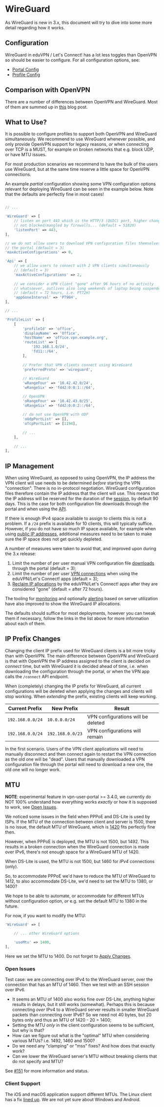 # WireGuard

As WireGuard is new in 3.x, this document will try to dive into some more 
detail regarding how it works.

## Configuration

WireGuard in eduVPN / Let's Connect! has a lot less toggles than OpenVPN so 
should be easier to configure. For all configuration options, see:

* [Portal Config](PORTAL_CONFIG.md#wireguard)
* [Profile Config](PROFILE_CONFIG.md#wireguard)

## Comparison with OpenVPN

There are a number of differences between OpenVPN and WireGuard. Most of them 
are summed up in 
[this](https://www.tuxed.net/fkooman/blog/taming_wireguard.html) blog post.

## What to Use?

It is possible to configure profiles to support both OpenVPN and WireGuard 
simultaneously. We recommend to use WireGuard whenever possible, and only 
provide OpenVPN support for legacy reasons, _or_ when connecting over TCP is a
MUST, for example on broken networks that e.g. block UDP, or have MTU issues.

For most production scenarios we recommend to have the bulk of the users use
WireGuard, but at the same time reserve a little space for OpenVPN connections.

An example _partial_ configuration showing some VPN configuration options 
relevant for deploying WireGuard can be seen in the example below. Note that 
the defaults are perfectly fine in most cases!

```php

// ...

'WireGuard' => [
    // listen on port 443 which is the HTTP/3 (QUIC) port, higher change it is 
    // not blocked/mangled by firewalls... (default = 51820)
    'listenPort' => 443,
],

// we do not allow users to download VPN configuration files themselves through
// the portal (default = 3)
'maxActiveConfigurations' => 0,

'Api' => [
    // we allow users to connect with 2 VPN clients simultaneously 
    // (default = 3)
    'maxActiveConfigurations' => 2,
    
    // we consider a VPN client "gone" after 96 hours of no activity 
    // whatsoever, outlives also long weekends of laptop being suspended 
    // (default = 72 hours, i.e. PT72H)
    'appGoneInterval' => 'PT96H',
],

// ...

'ProfileList' => [
    [
        'profileId' => 'office',
        'displayName' => 'Office',
        'hostName' => 'office.vpn.example.org',
        'routeList' => [
            '192.168.1.0/24',
            'fd11::/64',
        ],
        
        // Prefer that VPN clients connect using WireGuard
        'preferredProto' => 'wireguard',
        
        // WireGuard
        'wRangeFour' => '10.42.42.0/24',
        'wRangeSix' => 'fd42:0:0:1::/64',

        // OpenVPN
        'oRangeFour' => '10.42.43.0/25',
        'oRangeSix' => 'fd42:0:0:2::/64',
        
        // do not use OpenVPN with UDP
        'oUdpPortList' => [],
        'oTcpPortList' => [1194],
        
        // ...
    ],
    
    // ...
],
```

## IP Management

When using WireGuard, as opposed to using OpenVPN, the IP address the VPN 
client will use needs to be determined _before_ starting the VPN "connection". 
There is no in-protocol negotiation. WireGuard configuration files therefore 
contain the IP address that the client will use. This means that the IP address 
will be reserved for the duration of the [session](SESSION_EXPIRY.md), by 
default 90 days. This is the case for both configuration file downloads through
the portal and when using the [API](API.md).

If there is enough IPv4 space available to assign to clients this is not a 
problem. If a `/24` prefix is available for 10 clients, this will typically 
suffice. However, if you do not have so much IP space available, for example
when using [public IP addresses](PUBLIC_ADDR.md), additional measures need to
be taken to make sure the IP space does not get quickly depleted. 

A number of measures were taken to avoid that, and improved upon during the 3.x
release:

1. Limit the number of per user manual VPN configuration file 
   [downloads](PORTAL_CONFIG.md#maximum-number-of-active-configurations) 
   through the portal (default = 3);
2. Limit the number of per user 
   [VPN connections](PORTAL_CONFIG.md#maximum-number-of-active-api-configurations) 
   when using the eduVPN/Let's Connect! apps (default = 3);
3. [Reclaim IP allocations](PORTAL_CONFIG.md#app-gone-interval) by the 
   eduVPN/Let's Connect! apps after they are considered "gone" 
   (default = after 72 hours).

The tooling for [monitoring](MONITORING.md) and optionally 
[alerting](MONITORING.md#alerting) based on server utilization have also 
improved to show the WireGuard IP allocations.

The defaults should suffice for most deployments, however you can tweak them if
necessary, follow the links in the list above for more information about each
of them.

## IP Prefix Changes

Changing the client IP prefix used for WireGuard clients is a bit more tricky
than with OpenVPN. The main difference between OpenVPN and WireGuard is that 
with OpenVPN the IP address assigned to the client is decided on _connect_ 
time, but with WireGuard it is decided ahead of time, i.e. when downloading the
configuration through the portal, or when the VPN app calls the `/connect` API 
endpoint.

When (completely) changing the IP prefix for WireGuard, all current 
configurations will be deleted when applying the changes and clients will stop
working. When *extending* the prefix, existing clients will keep working.

| Current Prefix   | New Prefix       | Result                             |
| ---------------- | ---------------- | ---------------------------------- |
| `192.168.0.0/24` | `10.0.0.0/24`    | VPN configurations will be deleted |
| `192.168.0.0/24` | `192.168.0.0/23` | VPN configurations will remain     | 

In the first scenario. Users of the VPN client applications will need to 
manually disconnect and then connect again to restart the VPN connection as the
old one will be "dead". Users that manually downloaded a VPN configuration file
through the portal will need to download a new one, the old one will no longer
work.

## MTU

**NOTE**: experimental feature in vpn-user-portal >= 3.4.0, we currently do 
NOT 100% understand how everything works _exactly_ or how it is supposed to
work, see [Open Issues](#open-issues).

We noticed some issues in the field when PPPoE and DS-Lite is used by ISPs. If
the MTU of the connection between client and server is 1500, there is no issue, 
the default MTU of WireGuard, which is 
[1420](https://lists.zx2c4.com/pipermail/wireguard/2017-December/002201.html) 
fits perfectly fine then.

However, when PPPoE is deployed, the MTU is not 1500, but 1492. This results in 
a broken connection when the WireGuard connection is made over IPv6, there's 
not enough space for a WireGuard MTU of 1420.

When DS-Lite is used, the MTU is not 1500, but 1460 for _IPv4_ connections 
(only).

So, to accommodate PPPoE we'd have to reduce the MTU of WireGuard to 1412, to 
also accommodate DS-Lite, we'd need to set the MTU to 1380, or 1400?

We hope to be able to automate, or accommodate for different MTUs without 
configuration option, *or* e.g. set the default MTU to 1380 in the future.

For now, if you want to modify the MTU:

```php
'WireGuard' => [

    // ... other WireGuard options
    
    'useMtu' => 1400,
],
```

Here we set the MTU to 1400. Do not forget to 
[Apply Changes](PROFILE_CONFIG.md#apply-changes).

### Open Issues

Test case: we are connecting over IPv4 to the WireGuard server, over the 
connection that has an MTU of 1460. Then we test with an SSH session over 
IPv6.

- It seems an MTU of 1400 also works fine over DS-Lite, anything higher results
  in delays, but it still works (somewhat). Perhaps this is because connecting 
  _over_ IPv4 to a WireGuard server results in smaller WireGuard packets than
  connecting over IPv6? So we need not 40 bytes, but 20 bytes only and thus an 
  MTU of 1420 - 20 = 1400;
- Setting the MTU _only_ in the client configuration seems to be sufficient, 
  but why is that?
- How can we figure out what is the "optimal" MTU when considering various 
  MTUs? i.e. 1492, 1460 and 1500?
- Do we need any "clamping" or "mss" fixes? And how does that exactly work?
- Can we lower the WireGuard server's MTU without breaking clients that do not
  specify and MTU?

See [#151](https://todo.sr.ht/~eduvpn/server/151) for more information and
status.

### Client Support

The iOS and macOS application support different MTUs. The Linux client has a 
fix [lined up](https://github.com/eduvpn/python-eduvpn-client/issues/540). We 
are not yet sure about Windows and Android.
